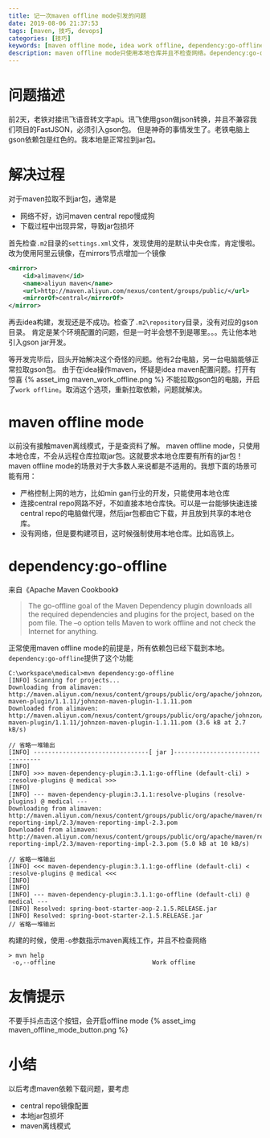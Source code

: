 ```yaml
---
title: 记一次maven offline mode引发的问题
date: 2019-08-06 21:37:53
tags: [maven, 技巧, devops]
categories: [技巧]
keywords: [maven offline mode, idea work offline, dependency:go-offline, maven离线模式]
description: maven offline mode只使用本地仓库并且不检查网络。dependency:go-offline可以检查所有依赖并且提前下载，使得offline模式工作正常。maven -o使用离线模式
---
```


# 问题描述

前2天，老铁对接讯飞语音转文字api。讯飞使用gson做json转换，并且不兼容我们项目的FastJSON，必须引入gson包。
但是神奇的事情发生了。老铁电脑上gson依赖包是红色的。我本地是正常拉到jar包。

# 解决过程

对于maven拉取不到jar包，通常是
- 网络不好，访问maven central repo慢成狗
- 下载过程中出现异常，导致jar包损坏

首先检查`.m2`目录的`settings.xml`文件，发现使用的是默认中央仓库，肯定慢啦。
改为使用阿里云镜像，在mirrors节点增加一个镜像
```xml
<mirror>
	<id>alimaven</id>
	<name>aliyun maven</name>
	<url>http://maven.aliyun.com/nexus/content/groups/public/</url>
	<mirrorOf>central</mirrorOf> 
</mirror> 
```
再去idea构建，发现还是不成功。检查了`.m2\repository`目录，没有对应的gson目录。
肯定是某个环境配置的问题，但是一时半会想不到是哪里。。。先让他本地引入gson jar开发。

等开发完毕后，回头开始解决这个奇怪的问题。他有2台电脑，另一台电脑能够正常拉取gson包。
由于在idea操作maven，怀疑是idea maven配置问题。打开有惊喜
{% asset_img maven_work_offline.png %}
不能拉取gson包的电脑，开启了`work offline`。取消这个选项，重新拉取依赖，问题就解决。

# maven offline mode

以前没有接触maven离线模式，于是查资料了解。
maven offline mode，只使用本地仓库，不会从远程仓库拉取jar包。这就要求本地仓库要有所有的jar包！
maven offline mode的场景对于大多数人来说都是不适用的。我想下面的场景可能有用：
- 严格控制上网的地方，比如min gan行业的开发，只能使用本地仓库
- 连接central repo网路不好，不如直接本地仓库快。可以是一台能够快速连接central repo的电脑做代理，然后jar包都由它下载，并且放到共享的本地仓库。
- 没有网络，但是要构建项目，这时候强制使用本地仓库。比如高铁上。

# dependency:go-offline

来自《Apache Maven Cookbook》
>The go-offline goal of the Maven Dependency plugin downloads all the required dependencies and plugins for the project, based on the pom file. The –o option tells Maven to work offline and not check the Internet for anything.

正常使用maven offline mode的前提是，所有依赖包已经下载到本地。`dependency:go-offline`提供了这个功能
```
C:\workspace\medical>mvn dependency:go-offline
[INFO] Scanning for projects...
Downloading from alimaven: http://maven.aliyun.com/nexus/content/groups/public/org/apache/johnzon/johnzon-maven-plugin/1.1.11/johnzon-maven-plugin-1.1.11.pom
Downloaded from alimaven: http://maven.aliyun.com/nexus/content/groups/public/org/apache/johnzon/johnzon-maven-plugin/1.1.11/johnzon-maven-plugin-1.1.11.pom (3.6 kB at 2.7 kB/s)

// 省略一堆输出
[INFO] --------------------------------[ jar ]---------------------------------
[INFO]
[INFO] >>> maven-dependency-plugin:3.1.1:go-offline (default-cli) > :resolve-plugins @ medical >>>
[INFO]
[INFO] --- maven-dependency-plugin:3.1.1:resolve-plugins (resolve-plugins) @ medical ---
Downloading from alimaven: http://maven.aliyun.com/nexus/content/groups/public/org/apache/maven/reporting/maven-reporting-impl/2.3/maven-reporting-impl-2.3.pom
Downloaded from alimaven: http://maven.aliyun.com/nexus/content/groups/public/org/apache/maven/reporting/maven-reporting-impl/2.3/maven-reporting-impl-2.3.pom (5.0 kB at 10 kB/s)

// 省略一堆输出
[INFO] <<< maven-dependency-plugin:3.1.1:go-offline (default-cli) < :resolve-plugins @ medical <<<
[INFO]
[INFO]
[INFO] --- maven-dependency-plugin:3.1.1:go-offline (default-cli) @ medical ---
[INFO] Resolved: spring-boot-starter-aop-2.1.5.RELEASE.jar
[INFO] Resolved: spring-boot-starter-2.1.5.RELEASE.jar
// 省略一堆输出
```

构建的时候，使用`-o`参数指示maven离线工作，并且不检查网络
```
> mvn help
 -o,--offline                           Work offline
```

# 友情提示

不要手抖点击这个按钮，会开启offline mode
{% asset_img maven_offline_mode_button.png %}


# 小结

以后考虑maven依赖下载问题，要考虑
- central repo镜像配置
- 本地jar包损坏
- maven离线模式
